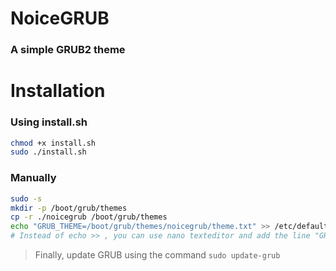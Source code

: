# NoiceGRUB
### A simple GRUB2 theme

# Installation
### Using install.sh
```bash
chmod +x install.sh
sudo ./install.sh
```
### Manually
```bash
sudo -s
mkdir -p /boot/grub/themes
cp -r ./noicegrub /boot/grub/themes
echo "GRUB_THEME=/boot/grub/themes/noicegrub/theme.txt" >> /etc/default/grub
# Instead of echo >> , you can use nano texteditor and add the line "GRUB_THEME=/boot/grub/themes/noicegrub/theme.txt"
```
> Finally, update GRUB using the command `sudo update-grub`
